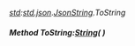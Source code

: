 _[std](../../modules/std/std-module.md):[std.json](../../modules/std/std-json.md).[JsonString](../../modules/std/std-json-jsonstring.md).ToString_
##### Method ToString:[String](../../modules/wonkey/wonkey-types-string.md)(  )

